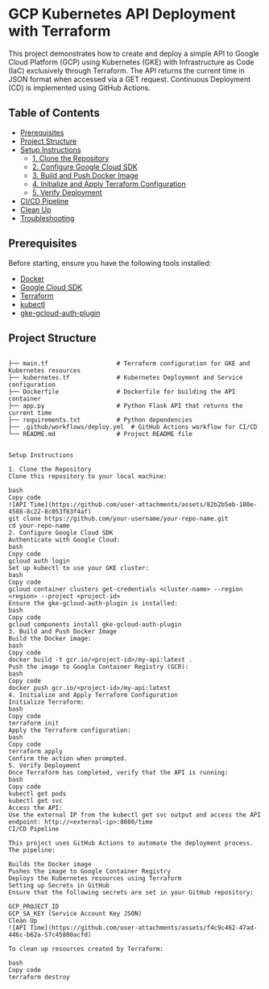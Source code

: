 # GCP Kubernetes API Deployment with Terraform

This project demonstrates how to create and deploy a simple API to Google Cloud Platform (GCP) using Kubernetes (GKE) with Infrastructure as Code (IaC) exclusively through Terraform. The API returns the current time in JSON format when accessed via a GET request. Continuous Deployment (CD) is implemented using GitHub Actions.

## Table of Contents
- [Prerequisites](#prerequisites)
- [Project Structure](#project-structure)
- [Setup Instructions](#setup-instructions)
  - [1. Clone the Repository](#1-clone-the-repository)
  - [2. Configure Google Cloud SDK](#2-configure-google-cloud-sdk)
  - [3. Build and Push Docker Image](#3-build-and-push-docker-image)
  - [4. Initialize and Apply Terraform Configuration](#4-initialize-and-apply-terraform-configuration)
  - [5. Verify Deployment](#5-verify-deployment)
- [CI/CD Pipeline](#cicd-pipeline)
- [Clean Up](#clean-up)
- [Troubleshooting](#troubleshooting)

## Prerequisites

Before starting, ensure you have the following tools installed:
- [Docker](https://www.docker.com/get-started)
- [Google Cloud SDK](https://cloud.google.com/sdk/docs/install)
- [Terraform](https://www.terraform.io/downloads.html)
- [kubectl](https://kubernetes.io/docs/tasks/tools/install-kubectl/)
- [gke-gcloud-auth-plugin](https://cloud.google.com/kubernetes-engine/docs/how-to/cluster-access-for-kubectl#install_plugin)

## Project Structure

```plaintext![API Time](https://github.com/user-attachments/assets/1c219fee-0096-486d-8110-ea1e63880cee)

├── main.tf                   # Terraform configuration for GKE and Kubernetes resources
├── kubernetes.tf             # Kubernetes Deployment and Service configuration
├── Dockerfile                # Dockerfile for building the API container
├── app.py                    # Python Flask API that returns the current time
├── requirements.txt          # Python dependencies
├── .github/workflows/deploy.yml  # GitHub Actions workflow for CI/CD
└── README.md                 # Project README file


Setup Instructions

1. Clone the Repository
Clone this repository to your local machine:

bash
Copy code
![API Time](https://github.com/user-attachments/assets/82b2b5eb-180e-4588-8c22-8c053f83f4af)
git clone https://github.com/your-username/your-repo-name.git
cd your-repo-name
2. Configure Google Cloud SDK
Authenticate with Google Cloud:
bash
Copy code
gcloud auth login
Set up kubectl to use your GKE cluster:
bash
Copy code
gcloud container clusters get-credentials <cluster-name> --region <region> --project <project-id>
Ensure the gke-gcloud-auth-plugin is installed:
bash
Copy code
gcloud components install gke-gcloud-auth-plugin
3. Build and Push Docker Image
Build the Docker image:
bash
Copy code
docker build -t gcr.io/<project-id>/my-api:latest .
Push the image to Google Container Registry (GCR):
bash
Copy code
docker push gcr.io/<project-id>/my-api:latest
4. Initialize and Apply Terraform Configuration
Initialize Terraform:
bash
Copy code
terraform init
Apply the Terraform configuration:
bash
Copy code
terraform apply
Confirm the action when prompted.
5. Verify Deployment
Once Terraform has completed, verify that the API is running:
bash
Copy code
kubectl get pods
kubectl get svc
Access the API:
Use the external IP from the kubectl get svc output and access the API endpoint: http://<external-ip>:8080/time
CI/CD Pipeline

This project uses GitHub Actions to automate the deployment process. The pipeline:

Builds the Docker image
Pushes the image to Google Container Registry
Deploys the Kubernetes resources using Terraform
Setting up Secrets in GitHub
Ensure that the following secrets are set in your GitHub repository:

GCP_PROJECT_ID
GCP_SA_KEY (Service Account Key JSON)
Clean Up
![API Time](https://github.com/user-attachments/assets/f4c9c462-47ad-446c-b62a-57c45800acfd)

To clean up resources created by Terraform:

bash
Copy code
terraform destroy
